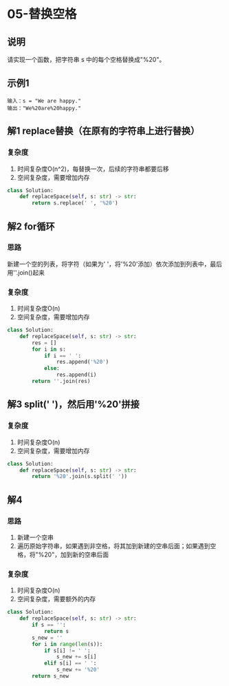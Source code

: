 # 05-替换空格

## 说明
请实现一个函数，把字符串 s 中的每个空格替换成"%20"。

## 示例1

```
输入：s = "We are happy."
输出："We%20are%20happy."
```

## 解1 replace替换（在原有的字符串上进行替换）

### 复杂度
1. 时间复杂度O(n^2)，每替换一次，后续的字符串都要后移
2. 空间复杂度，需要增加内存
```python
class Solution:
    def replaceSpace(self, s: str) -> str:
        return s.replace(' ', '%20')
```

## 解2 for循环

### 思路
新建一个空的列表，将字符（如果为' '，将'%20'添加）依次添加到列表中，最后用''.join()起来

### 复杂度
1. 时间复杂度O(n)
2. 空间复杂度，需要增加内存

```python
class Solution:
    def replaceSpace(self, s: str) -> str:
        res = []
        for i in s:
            if i == ' ':
                res.append('%20')
            else:
                res.append(i)
        return ''.join(res)
```

## 解3 split(' ')，然后用'%20'拼接

### 复杂度
1. 时间复杂度O(n)
2. 空间复杂度，需要增加内存

```python
class Solution:
    def replaceSpace(self, s: str) -> str:
        return '%20'.join(s.split(' '))
```

## 解4

### 思路
1. 新建一个空串
2. 遍历原始字符串，如果遇到非空格，将其加到新建的空串后面；如果遇到空格，将"%20"，加到新的空串后面

### 复杂度
1. 时间复杂度O(n)
2. 空间复杂度，需要额外的内存

```python
class Solution:
    def replaceSpace(self, s: str) -> str:
        if s == '':
            return s
        s_new = ''
        for i in range(len(s)):
            if s[i] != ' ':
                s_new += s[i]
            elif s[i] == ' ':
                s_new += '%20'
        return s_new
```